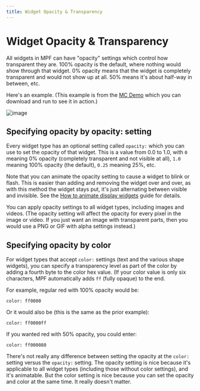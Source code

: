```yaml
---
title: Widget Opacity & Transparency
---
```


# Widget Opacity & Transparency


All widgets in MPF can have "opacity" settings which control how
transparent they are. 100% opacity is the default, where nothing would
show through that widget. 0% opacity means that the widget is completely
transparent and would not show up at all. 50% means it's about half-way
in between, etc.

Here's an example. (This example is from the
[MC Demo](../../examples/mc_demo.md) which
you can download and run to see it in action.)

![image](/docs/mc/images/opacity_example.png)

## Specifying opacity by opacity: setting

Every widget type has an optional setting called `opacity:` which you
can use to set the opacity of that widget. This is a value from 0.0 to
1.0, with `0` meaning 0% opacity (completely transparent and not visible
at all), `1.0` meaning 100% opacity (the default), `0.25` meaning 25%,
etc.

Note that you can animate the opacity setting to cause a widget to blink
or flash. This is easier than adding and removing the widget over and
over, as with this method the widget stays put, it's just alternating
between visible and invisible. See the [How to animate display widgets](animation.md) guide for details.

You can apply opacity settings to all widget types, including images and
videos. (The opacity setting will affect the opacity for every pixel in
the image or video. If you just want an image with transparent parts,
then you would use a PNG or GIF with alpha settings instead.)

## Specifying opacity by color

For widget types that accept `color:` settings (text and the various
shape widgets), you can specify a transparency level as part of the
color by adding a fourth byte to the color hex value. (If your color
value is only six characters, MPF automatically adds `ff` (fully opaque)
to the end.

For example, regular red with 100% opacity would be:

    color: ff0000

Or it would also be (this is the same as the prior example):

    color: ff0000ff

If you wanted red with 50% opacity, you could enter:

    color: ff000080

There's not really any difference between setting the opacity at the
`color:` setting versus the `opacity:` setting. The opacity setting is
nice because it's applicable to all widget types (including those
without color settings), and it's animatable. But the color setting is
nice because you can set the opacity and color at the same time. It
really doesn't matter.
